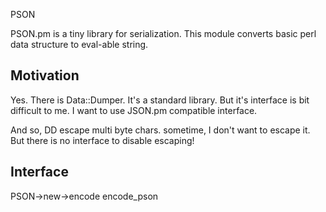PSON

PSON.pm is a tiny library for serialization.
This module converts basic perl data structure to eval-able string.

## Motivation

Yes. There is Data::Dumper. It's a standard library. But it's interface is bit difficult to me. I want to use JSON.pm compatible interface.

And so, DD escape multi byte chars.  sometime, I don't want to escape it. But there is no interface to disable escaping!

## Interface
 PSON->new->encode
 encode_pson
 